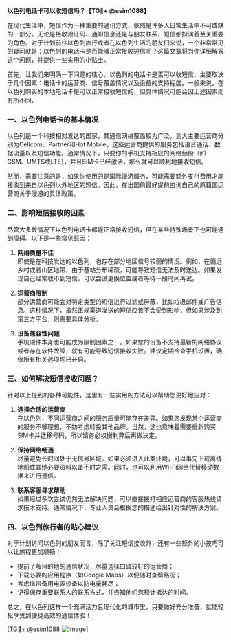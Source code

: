 **以色列电话卡可以收短信吗？【TG💪+ @esim1088】**

在现代生活中，短信作为一种重要的通讯方式，依然是许多人日常生活中不可或缺的一部分。无论是接收验证码、通知信息还是与朋友联系，短信都扮演着至关重要的角色。对于计划前往以色列旅行或者在以色列生活的朋友们来说，一个非常常见的疑问就是：以色列的电话卡是否能够正常接收短信呢？这篇文章将为你详细解答这个问题，并提供一些实用的小贴士。

首先，让我们来明确一下问题的核心。以色列的电话卡是否可以收短信，主要取决于几个因素：电话卡的运营商、信号覆盖情况以及设备的支持程度。一般来说，在以色列购买的本地电话卡是可以正常接收短信的，但具体情况可能会因上述因素而有所不同。

### 一、以色列电话卡的基本情况

以色列是一个科技相对发达的国家，其通信网络覆盖较为广泛。三大主要运营商分别为Cellcom、Partner和Hot Mobile。这些运营商提供的服务包括语音通话、数据流量以及短信功能。通常情况下，只要你的手机支持相应的网络频段（如GSM、UMTS或LTE），并且SIM卡已经激活，那么就可以顺利地接收短信。

然而，需要注意的是，如果你使用的是国际漫游服务，可能需要额外支付费用才能接收到来自以色列以外地区的短信。因此，在出国前最好提前咨询自己的原籍国运营商关于漫游的具体政策。

### 二、影响短信接收的因素

尽管大多数情况下以色列电话卡都能正常接收短信，但在某些特殊场景下也可能遇到障碍。以下是一些常见原因：

1. **网络质量不佳**  
   即使是在科技发达的以色列，也存在部分地区信号较弱的情况。例如，在偏远乡村或者山区地带，由于基站分布稀疏，可能导致短信无法及时送达。如果发现自己经常收不到短信，可以尝试更换位置或者等待一段时间再试。

2. **运营商限制**  
   部分运营商可能会对特定类型的短信进行过滤或屏蔽，比如垃圾邮件或广告信息。这种情况下，虽然正规渠道发送的短信应该不会受到影响，但如果涉及到第三方平台，则需要具体分析。

3. **设备兼容性问题**  
   手机硬件本身也可能成为限制因素之一。如果您的设备不支持最新的网络协议或者存在软件故障，就有可能导致短信接收失败。建议定期检查手机设置，确保所有相关选项均已开启。

### 三、如何解决短信接收问题？

针对以上提到的各种可能性，这里有一些实用的方法可以帮助您更好地应对：

1. **选择合适的运营商**  
   在以色列，不同运营商之间的服务质量可能存在差异。如果您发现某个运营商的服务不够理想，不妨考虑转投其他品牌。当然，这也意味着需要重新购买SIM卡并迁移号码，所以请务必权衡利弊后再做决定。

2. **保持网络畅通**  
   尽量避免长时间处于无信号区域。如果必须进入此类环境，可以事先下载离线地图或其他必要资料以备不时之需。同时，也可以利用Wi-Fi网络代替移动数据来进行通信。

3. **联系客服寻求帮助**  
   如果经过多次尝试仍然无法解决问题，可以直接拨打相应运营商的客服热线请求技术支持。通常情况下，专业人员会根据您的描述给出针对性的解决方案。

### 四、以色列旅行者的贴心建议

对于计划访问以色列的朋友而言，除了关注短信接收外，还有一些额外的小技巧可以让旅程更加顺畅：

- 提前了解目的地的通信状况，尽量选择口碑较好的运营商；
- 下载必要的应用程序（如Google Maps）以便随时查看路况；
- 考虑携带备用电源设备以防电量耗尽；
- 记得保存重要联系人的联系方式，并告知他们您预计抵达的时间。

总之，在以色列这样一个充满活力且现代化的城市里，只要做好充分准备，就能轻松享受到便捷高效的通信体验！

[[TG💪+ @esim1088](https://t.me/s/esim1088) ![Image](https://i.postimg.cc/4NQfJmqS/Snipaste-2025-05-13-00-14-12.png)]